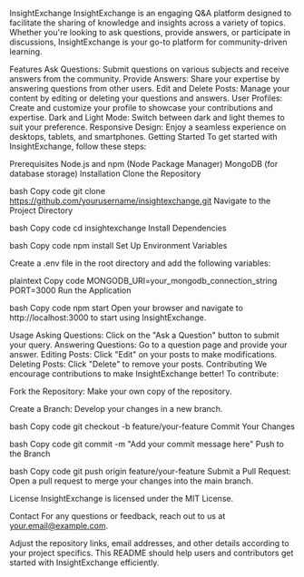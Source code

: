 InsightExchange
InsightExchange is an engaging Q&A platform designed to facilitate the sharing of knowledge and insights across a variety of topics. Whether you're looking to ask questions, provide answers, or participate in discussions, InsightExchange is your go-to platform for community-driven learning.

Features
Ask Questions: Submit questions on various subjects and receive answers from the community.
Provide Answers: Share your expertise by answering questions from other users.
Edit and Delete Posts: Manage your content by editing or deleting your questions and answers.
User Profiles: Create and customize your profile to showcase your contributions and expertise.
Dark and Light Mode: Switch between dark and light themes to suit your preference.
Responsive Design: Enjoy a seamless experience on desktops, tablets, and smartphones.
Getting Started
To get started with InsightExchange, follow these steps:

Prerequisites
Node.js and npm (Node Package Manager)
MongoDB (for database storage)
Installation
Clone the Repository

bash
Copy code
git clone https://github.com/yourusername/insightexchange.git
Navigate to the Project Directory

bash
Copy code
cd insightexchange
Install Dependencies

bash
Copy code
npm install
Set Up Environment Variables

Create a .env file in the root directory and add the following variables:

plaintext
Copy code
MONGODB_URI=your_mongodb_connection_string
PORT=3000
Run the Application

bash
Copy code
npm start
Open your browser and navigate to http://localhost:3000 to start using InsightExchange.

Usage
Asking Questions: Click on the "Ask a Question" button to submit your query.
Answering Questions: Go to a question page and provide your answer.
Editing Posts: Click "Edit" on your posts to make modifications.
Deleting Posts: Click "Delete" to remove your posts.
Contributing
We encourage contributions to make InsightExchange better! To contribute:

Fork the Repository: Make your own copy of the repository.

Create a Branch: Develop your changes in a new branch.

bash
Copy code
git checkout -b feature/your-feature
Commit Your Changes

bash
Copy code
git commit -m "Add your commit message here"
Push to the Branch

bash
Copy code
git push origin feature/your-feature
Submit a Pull Request: Open a pull request to merge your changes into the main branch.

License
InsightExchange is licensed under the MIT License.

Contact
For any questions or feedback, reach out to us at your.email@example.com.

Adjust the repository links, email addresses, and other details according to your project specifics. This README should help users and contributors get started with InsightExchange efficiently.






